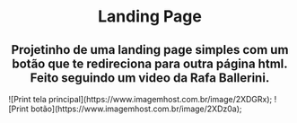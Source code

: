 <h1 align="center"> Landing Page </h1>

<h2 align="center"> Projetinho de uma landing page simples com um botão que te redireciona para outra página html. Feito seguindo um video da Rafa Ballerini. </h2>
![Print tela principal](https://www.imagemhost.com.br/image/2XDGRx);
![Print botão](https://www.imagemhost.com.br/image/2XDz0a);

